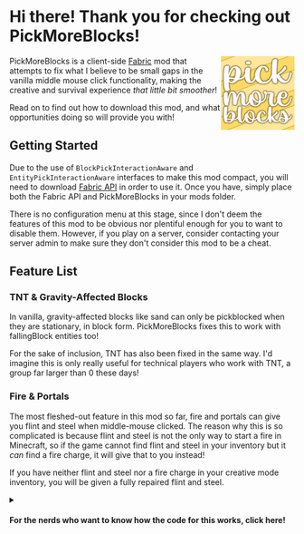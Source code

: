 # Hi there! Thank you for checking out PickMoreBlocks!
<img align="right" width="130" src="src/main/resources/assets/pickmoreblocks/icon.png">

PickMoreBlocks is a client-side [Fabric](https://fabricmc.net) mod that attempts to fix what I believe to be small gaps in the vanilla middle mouse click functionality, making the creative and survival experience _that little bit smoother_!

Read on to find out how to download this mod, and what opportunities doing so will provide you with!

## Getting Started
Due to the use of `BlockPickInteractionAware` and `EntityPickInteractionAware` interfaces to make this mod compact, you will need to download [Fabric API](https://github.com/FabricMC/fabric) in order to use it. Once you have, simply place both the Fabric API and PickMoreBlocks in your mods folder.

There is no configuration menu at this stage, since I don't deem the features of this mod to be obvious nor plentiful enough for you to want to disable them. However, if you play on a server, consider contacting your server admin to make sure they don't consider this mod to be a cheat.

## Feature List
### TNT & Gravity-Affected Blocks
In vanilla, gravity-affected blocks like sand can only be pickblocked when they are stationary, in block form. PickMoreBlocks fixes this to work with fallingBlock entities too!

For the sake of inclusion, TNT has also been fixed in the same way. I'd imagine this is only really useful for technical players who work with TNT, a group far larger than 0 these days!
### Fire & Portals
The most fleshed-out feature in this mod so far, fire and portals can give you flint and steel when middle-mouse clicked. The reason why this is so complicated is because flint and steel is not the only way to start a fire in Minecraft, so if the game cannot find flint and steel in your inventory but it _can_ find a fire charge, it will give that to you instead!

If you have neither flint and steel nor a fire charge in your creative mode inventory, you will be given a fully repaired flint and steel.
<details>
  <summary>
    <h4>For the nerds who want to know how the code for this works, click here!</h4>
  </summary>
  <blockquote>

    @Mixin(Block.class)
    public abstract class BlockMixin implements BlockPickInteractionAware {

        @Override
        public ItemStack getPickedStack(BlockState state, BlockView view, BlockPos pos, PlayerEntity player, HitResult result) {
            if (state.getBlock() instanceof AbstractFireBlock || state.getBlock() instanceof NetherPortalBlock) {
            
if the block is fire or a nether portal...
                
                for (int i = 0; i < player.getInventory().size(); i++) {
                    ItemStack getStackAtSlot = player.getInventory().getStack(i);
                    
iteratively check every slot in the player's inventory
                    
                    if (getStackAtSlot.isOf(Items.FLINT_AND_STEEL) || getStackAtSlot.isOf(Items.FIRE_CHARGE)) {
                        return getStackAtSlot;
                        
if the slot contains flint and steel or (at a lower priority) a fire charge, swap it with the mainhand slot...
                        
                    }
                }
                return new ItemStack(Items.FLINT_AND_STEEL);
                
or if neither can be found, give the player a new flint and steel (creative mode)
                
            }
            return state.getBlock().getPickStack(player.getEntityWorld(), pos, state);
            
if the block is neither fire nor a nether portal, attempt vanilla pickblock functionality
            
        }

    }
  </blockquote>
</details>
